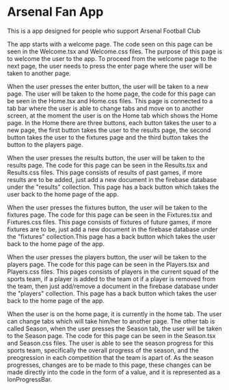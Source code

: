 # Arsenal Fan App

This is a app designed for people who support Arsenal Football Club

The app starts with a welcome page. The code seen on this page can be seen in the Welcome.tsx and Welcome.css files. The purpose of this page is to welcome the user to the app. To proceed from the welcome page to the next page, the user needs to press the enter page where the user will be taken to another page.

When the user presses the enter button, the user will be taken to a new page. The user will be taken to the home page, the code for this page can be seen in the Home.tsx and Home.css files. This page is connected to a tab bar where the user is able to change tabs and move on to another screen, at the moment the user is on the Home tab which shows the Home page. In the Home there are three buttons, each button takes the user to a new page, the first button takes the user to the results page, the second button takes the user to the fixtures page and the third button takes the button to the players page.

When the user presses the results button, the user will be taken to the results page. The code for this page can be seen in the Results.tsx and Results.css files. This page consists of results of past games, if more results are to be added, just  add a new document in the firebase database under the "results" collection. This page has a back button which takes the user back to the home page of the app.

When the user presses the fixtures button, the user will be taken to the fixtures page. The code for this page can be seen in the Fixtures.tsx and Fixtures.css files. This page consists of fixtures of future games, if more fixtures are to be, just add a new document in the firebase database under the "fixtures" collection.This page has a back button which takes the user back to the home page of the app.

When the user presses the players button, the user will be taken to the players page. The code for this page can be seen in the Players.tsx and Players.css files. This pages consists of players in the current squad of the sports team, if a player is added to the team ot if a player is removed from the team, then just add/remove a document in the firebase database under the "players" collection. This page has a back button which takes the user back to the home page of the app.

When the user is on the home page, it is currently in the home tab. The user can change tabs which will take him/her to another page. The other tab is called Season, when the user presses the Season tab, the user will be taken to the Season page. The code for this page can be seen in the Season.tsx and Season.css files. The user is able to see the season progress for this sports team, specifically the overall progress of the season, and the preogression in each competition that the team is apart of. As the season progresses, changes are to be made to this page, these changes can be made directly into the code in the form of a value, and it is represented as a IonProgressBar.